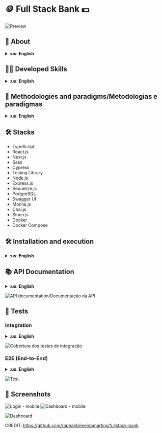 # :coin: Full Stack Bank :dollar:

![Preview](./screenshots/login.png)

## :page_with_curl: About

<details>
  <summary markdown="span"><strong>:us: English</strong></summary><br />

Full stack digital wallet application developed in Next.js and Node.js with TypeScript and built with Docker.

**Note:** the application is currently only in Brazilian Portuguese, I want to add an English translation soon.
<br />
</details>

## :man_technologist: Developed Skills

<details>
  <summary markdown="span"><strong>:us: English</strong></summary><br />

* Develop a frontend application with the Netx.js framework and TypeScript
* Use Sass and CSS Modules for frontend styling
* Develop a RESTful API in Node.js with Express.js and TypeScript
* Use an ORM
* Use a PostgreSQL database
* Document the API with Open API and the Swagger UI framework
* Implement backend integration tests using Mocha.js, Chai.js and Sinon.js with 100% coverage
* implement E2E tests with the Cypress framework in conjunction with the Testing Library
* Dockerize the application using Docker Compose
  
<br />
</details>


## :memo: Methodologies and paradigms/Metodologias e paradigmas

<details>
  <summary markdown="span"><strong>:us: English</strong></summary><br />

* Mobile First
* BEM (Block-Element-Modifier) ​​in CSS
* Object-Oriented Programming (OOP)
* SOLID Principles
<br />
</details>

## :hammer_and_wrench: Stacks

* TypeScript
* React.js
* Next.js
* Sass
* Cypress
* Testing Library
* Node.js
* Express.js
* Sequelize.js
* PortgreSQL
* Swagger UI
* Mocha.js
* Chai.js
* Sinon.js
* Docker
* Docker Compose

## :hammer_and_wrench: Installation and execution

<details>
  <summary markdown="span"><strong>:us: English</strong></summary><br />

To run this application you need to have **Git**, **Docker**, **Node** and **Docker Compose** installed on your computer. Docker Compose needs to be version **2.5.0** or higher and Node version **16**.

In addition, to run the step-by-step commands below, your operating system must also have a **Bash terminal** installed. If you are using **Linux** or **macOS**, Bash is already installed by default. However, if your system is **Windows**, you may need to do [separate installation](https://www.lifewire.com/install-bash-on-windows-10-4101773).

### 1. In the project root directory, run the command below in the terminal to install the dependencies

```sh
npm install
```

### 2. Start the application containers

```sh
npm run compose:up
```

By running the command above, three containers will be started:

* ng_frontend - mapped on the port 3000
* ng_backend - mapped on the port 3001
* ng_db - mapped on the port 3002

They are the front-end, back-end and the database, respectively. After the containers starts, you can enter the <http://localhost:3000> address in your browser to see the application running.

To stop the containers, run the command below:

```sh
npm run compose:down
```

<br />
</details>



## :books: API Documentation

<details>
  <summary markdown="span"><strong>:us: English</strong></summary><br />

With the application running, access the <http://localhost:3001/docs> address in your browser to see the API documentation implemented with Swagger UI.
<br />
</details>


![API documentation/Documentação da API](./screenshots/api-docs.png)

## :test_tube: Tests

### Integration

<details>
  <summary markdown="span"><strong>:us: English</strong></summary><br />

I've implemented backend integration tests with 100% coverage. To check their result, just run the command below in the project root directory:

```sh
npm run test: integration
```

**Note:** to run the integration tests, it is not necessary for the application to be running, as the interaction with the database is mocked and the tests start an instance of the API before being started.
<br />
</details>

![Cobertura dos testes de integração](./screenshots/integration-coverage.png)

### E2E (End-to-End)

<details>
  <summary markdown="span"><strong>:us: English</strong></summary><br />

I've also implemented some E2E tests with the Cypress framework in conjunction with the Testing Library to use semantic selectors. **Applications must be running** before running E2E tests.

To open Cypress in the browser, run the command in the project root directory:

```sh
npm run test:e2e:open
```

A window will open with the list of specs, just click one of them to start the tests.

If you prefer, it is also possible to run the E2E tests without the graphical interface by using the command below:

```sh
npm run test:e2e
```
I've implemented backend integration tests with 100% coverage. To check their result, just run the command below in the project root directory:

```sh
npm run test: integration
```
Note: to run the integration tests, it is not necessary for the application to be running, as the interaction with the database is mocked and the tests start an instance of the API before being started.

<br />
</details>

![Test](./screenshots/cypress.png)

## :iphone: Screenshots

![Login - mobile](./screenshots/login-mobile.png)
![Dashboard - mobile](./screenshots/dashboard-mobile.png)

![Dashboard](./screenshots//dashboard.png)

CREDIT: https://github.com/raphaelalmeidamartins/fullstack-bank
